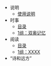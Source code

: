 <!-- _sidebar.md -->

* 说明
  * [使用说明](/ProjectDocs/使用说明.md)
* 时事
  * [目录](/ProjectDocs/目录1.md)
  * [1组：双奥记忆](/ProjectDocs/1组：双奥记忆.md)
* 阅读
  * [目录](/ProjectDocs/目录2.md)
  * [1组：XXXX](/ProjectDocs/1组：XXXX.md)
* “诗和远方”
